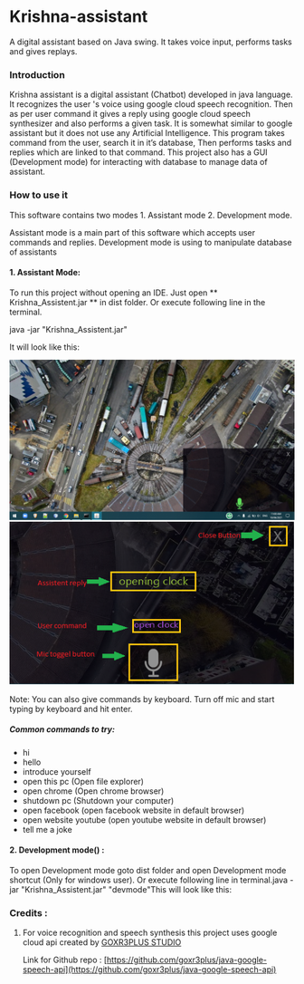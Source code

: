 # Krishna-assistant

A digital assistant based on Java swing. It takes voice input, performs tasks and gives replays.

### Introduction

Krishna assistant is a digital assistant (Chatbot) developed in java language. It recognizes the user 's voice using google cloud speech recognition. Then as per user command it gives a reply using google cloud speech synthesizer and also performs a given task. It is somewhat similar to google assistant but it does not use any Artificial Intelligence. This program takes command from the user, search it in it’s database, Then performs  tasks and replies which are linked to that command. This project also has a GUI (Development mode) for interacting with database to manage data of assistant.

### How to use it

This software contains two modes 1. Assistant mode 2. Development mode.

 Assistant mode is a main part of this software which accepts user commands and replies. Development mode is using to manipulate database of assistants



#### 1. Assistant Mode:

To run this project without opening an IDE. Just open ** Krishna_Assistent.jar ** in dist folder. Or execute following line in the terminal.

java -jar "Krishna_Assistent.jar" 

It will look like this:

 ![Assistant Image](/Screenshots/a1.png)
![Assistant Image](/Screenshots/a2.png)

 

Note: You can also give commands by keyboard. Turn off mic and start typing by keyboard and hit enter.  

##### Common commands to try:



*   hi
*   hello
*   introduce yourself
*   open this pc (Open file explorer)
*   open chrome (Open chrome browser)
*   shutdown pc (Shutdown your computer)
*   open facebook (open facebook website in default browser)
*   open website youtube (open youtube website in default browser)
*   tell me a joke
#### 2.  Development mode() :

To open Development mode goto dist folder and open Development mode shortcut (Only for windows user). Or execute following line in terminal.java -jar "Krishna_Assistent.jar" "devmode"This will look like this:



### Credits :



1. For voice recognition and  speech synthesis this project uses google cloud api created by [GOXR3PLUS STUDIO](https://github.com/goxr3plus)

    Link for Github repo : [https://github.com/goxr3plus/java-google-speech-api](https://github.com/goxr3plus/java-google-speech-api)
